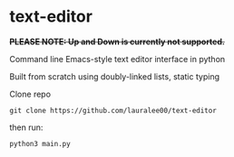 # text-editor

~~**PLEASE NOTE: Up and Down is currently not supported.**~~



Command line Emacs-style text editor interface in python

Built from scratch using doubly-linked lists, static typing

Clone repo 

```
git clone https://github.com/lauralee00/text-editor
```

then run:

```
python3 main.py
```
